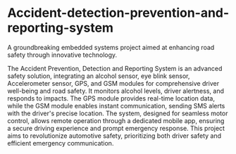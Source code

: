 # Accident-detection-prevention-and-reporting-system

A groundbreaking embedded systems project aimed at enhancing road safety through innovative technology.

The Accident Prevention, Detection and Reporting System is an advanced safety solution, integrating an alcohol sensor, eye blink sensor, Accelerometer sensor, GPS, and GSM modules for comprehensive driver well-being and road safety. It monitors alcohol levels, driver alertness, and responds to impacts. The GPS module provides real-time location data, while the GSM module enables instant communication, sending SMS alerts with the driver's precise location. The system, designed for seamless motor control, allows remote operation through a dedicated mobile app, ensuring a secure driving experience and prompt emergency response. This project aims to revolutionize automotive safety, prioritizing both driver safety and efficient emergency communication.
